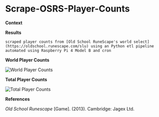 # Scrape-OSRS-Player-Counts

**Context**


**Results**

    scraped player counts from [Old School RuneScape's world select](https://oldschool.runescape.com/slu) using an Python etl pipeline
    automated using Raspberry Pi 4 Model B and cron

**World Player Counts**

![World Player Counts](https://github.com/ys-lin14/scrape-osrs-player-counts/blob/main/screenshots/world_player_counts.png?raw=true)


**Total Player Counts**

![Total Player Counts](https://github.com/ys-lin14/scrape-osrs-player-counts/blob/main/screenshots/total_player_counts.png?raw=true)


**References**

*Old School Runescape* [Game]. (2013). Cambridge: Jagex Ltd.
